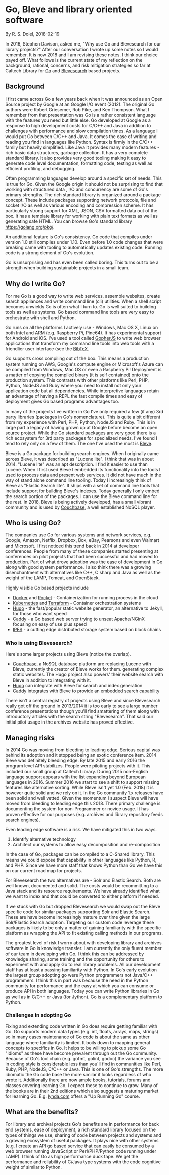 
# Go, Bleve and library oriented software

By R. S. Doiel, 2018-02-19

In 2016, Stephen Davison, asked me, "Why use Go and Blevesearch for
our library projects?" After our conversation I wrote up some notes so
I would remember. It is now 2018 and I am revising these notes. I
think our choice payed off.  What follows is the current state of my
reflection on the background, rational, concerns, and risk mitigation
strategies so far at Caltech Library for [Go](https://golang.org) and
[Blevesearch](https://blevesearch.com) based projects.

## Background

I first came across Go a few years back when it was announced as an
Open Source project by Google at an Google I/O event (2012). The
original Go authors were Robert Griesemer, Rob Pike, and Ken
Thompson. What I remember from that presentation was Go is a rather
consistent language with the features you need but little else.  Go
developed at Google as a response to high development costs for C/C++
and Java in addition to challenges with performance and slow
compilation times.  As a language I would put Go between C/C++ and
Java. It comes the ease of writing and reading you find in languages
like Python. Syntax is firmly in the C/C++ family but heavily
simplified. Like Java it provides many modern features - rich basic
data structures, garbage collection. It has a very complete standard
library.  It also provides very good tooling making it easy to
generate code level documentation, formatting code, testing as well as
efficient profiling, and debugging.

Often programming languages develop around a specific set of needs.
This is true for Go. Given the Google origin it should not be
surprising to find that working with structured data , I/O and
concurrency are some of Go's primary strengths. The rich standard
library is organized around a package concept. These include packages
supporting network protocols, file and socket I/O as well as various
encoding and compression scheme. It has particularly strong support
for XML, JSON, CSV formatted data out of the box. It has a template
library for working with plain text formats as well as generating safe
HTML. You can browse Go's standard library https://golang.org/pkg/.

An additional feature is Go's consistency. Go code that compiles under
version 1.0 still compiles under 1.10. Even before 1.0 code changes
that were breaking came with tooling to automatically updates existing
code.  Running code is a strong element of Go's evolution.

Go is unsurprising and has even been called boring.  This turns out to
be a strength when building sustainable projects in a small team.


## Why do I write Go?

For me Go is a good way to write web services, assemble websites,
create search appliances and write command line (cli) utilities. When
a shell script becomes unwieldy Go is often what I turn to.  Go is
well suited to building tools as well as systems.  Go based command
line tools are very easy to orchestrate with shell and Python.

Go runs on all the platforms I actively use - Windows, Mac OS X, Linux
on both Intel and ARM (e.g. Raspberry Pi, Pine64). It has experimental
support for Android and iOS.  I've used a tool called
[GopherJS](http://gopherjs.org) to write web browser applications that
transform my command line tools into web tools with a friendlier user
interface (see the [BibTeX](https://caltechlibrary.github.io/bibtex).

Go supports cross compiling out of the box. This means a production
system running on AWS, Google's compute engine or Microsoft's Azure
can be compiled from Windows, Mac OS or even a Raspberry Pi!
Deployment is a matter of copying the compiled binary (it is self
contained) onto the production system. This contrasts with other
platforms like Perl, PHP, Python, NodeJS and Ruby where you need to
install not only your application code but all dependencies. While
interpretive languages retain an advantage of having a REPL the fast
compile times and easy of deployment gives Go based programs
advantages too.

In many of the projects I've written in Go I've only required a few
(if any) 3rd party libraries (packages in Go's nomenclature). This is
quite a bit different from my experience with Perl, PHP, Python,
NodeJS and Ruby. This is in large part a legacy of having grown up at
Google before become an open source project. While the Go standard
packages are very good there is a rich ecosystem for 3rd party
packages for specialized needs. I've found I tend to rely only on a
few of them. The one I've used the most is
[Bleve](http://blevesearch.com).

Bleve is a Go package for building search engines. When I originally
came across Bleve, it was described as "Lucene lite". I think that was
in about 2014. "Lucene lite" was an apt description. I find it easier
to use than Lucene. When I first used Bleve I embedded its
functionality into the tools I used to process data and present web
services. It did not have much in the way of stand alone command line
tooling.  Today I increasingly think of Bleve as "Elastic Search
lite". It ships with a set of command line tools that include support
for building Bleve's indexes.  Today generally I only embed the search
portion of the packages. I can use the Bleve command line for the
rest.  In 2018, Bleve is being actively developed, has a small vibrant
community and is used by [Couchbase](https://couchbase.com), a well
established NoSQL player.


## Who is using Go?

The companies use Go for various systems and network services,
e.g. Google, Amazon, Netflix, Dropbox, Box, eBay, Pearsons and even
Walmart and Microsoft. I first noticed this trend back in 2014 at
developer conferences. People from many of these companies started
presenting at conferences on pilot projects that had been successful
and had moved to production. Part of what drove adoption was the ease
of development in Go along with good system performance. I also think
there was a growing disenchantment with alternatives like C++, C sharp
and Java as well as the weight of the LAMP, Tomcat, and OpenStack.

Highly visible Go based projects include

+ [Docker](http://docker.org) and [Rocket](http://www.docker.com) - Containerization for running process in the cloud
+ [Kubernettes](http://kubernetes.io/) and [Terraform](https://www.terraform.io/) - Container orchestration systems
+ [Hugo](http://hugo.io) - the fast/popular static website generator, an alternative to Jekyll, for those who want speed
+ [Caddy](https://caddyserver.com/) - a Go based web server trying to unseat Apache/NGinX focusing on easy of use plus speed
+ [IPFS](http://ipfs.io) - a cutting edge distributed storage system based on block chains


### Who is using Blevesearch?

Here's some larger projects using Bleve (notice the overlap).

+ [Couchbase](http://www.couchbase.com), a NoSQL database platform are replacing Lucene with Bleve, currently the creator of Bleve works for them.
generating complex static websites. The Hugo project also powers' their website search with Bleve in addition to integrating with it.
+ [Hugo](http://hugo.io) can integrate with Bleve for search and index generation
+ [Caddy](https://caddyserver.com/) integrates with Bleve to provide an embedded search capability

There isn't a central registry of projects using Bleve and since
Blevesearch really got off the ground in 2013/2014 it is too early to
see a large number conference presentations though you'll find
smattering of them along with introductory articles with the search
string "Blevesearch". That said our initial pilot usage in the
archives website has proved effective.

## Managing risks

In 2014 Go was moving from bleeding to leading edge. Serious capital
was behind its adoption and it stopped being an exotic conference
item. 2014 Bleve was definitely bleeding edge. By late 2015 and early
2016 the program level API stabilizes. People were piloting projects
with it. This included our small group at Caltech Library. During 2015
non-English language support appears with the list expanding beyond
European languages in 2016. Summer 2016 we start to see a shift to
support missing features like alternative sorting. While Bleve isn't
yet 1.0 (Feb. 2018) it is however quite solid and we rely on it. In
the Go community 1.x releases have been solid and well vetted. Given
the momentum I suspect Bleve will have moved from bleeding to leading
edge this 2018. There primary challenge is documenting the system for
non-Programmer or novice usage.  It has proven effective for our
purposes (e.g. archives and library repository feeds search engines).

Even leading edge software is a risk. We have mitigated this in two ways.

1. Identify alternative technology
2. Architect our systems to allow easy decomposition and re-composition

In the case of Go, packages can be compiled to a C-Shared
library. This means we could expose that capability in other languages
like Python, R, and PHP. Since we have more staff that knows Python
than Go we have this on our current road map for projects.

For Blevesearch the two alternatives are - Solr and Elastic
Search. Both are well known, documented and solid.  The costs would be
recommitting to a Java stack and its resource requirements. We have
already identified what we want to index and that could be converted
to either platform if needed.

If we stuck with Go but dropped Blevesearch we would swap out the
Bleve specific code for similar packages supporting Solr and Elastic
Search.  These are have become increasingly mature over time given the
large Solr/Elastic Search adoption. Targeting our custom code leverage
these packages is likely to be only a matter of gaining familiarity
with the specific platform as wrapping the API to fit existing calling
methods in our programs.

The greatest level of risk I worry about with developing library and
archives software in Go is knowledge transfer. I am currently the only
fluent member of our team in developing with Go.  I think this can be
addressed by knowledge sharing, some training and the opportunity for
others to experiment with and apply Go to real library problems.  All
our development staff has at least a passing familiarity with
Python. In Go's early evolution the largest group adopting go were
Python programmers not Java/C++ programmers. I think this in part was
because the need in the Python community for performance and the easy
at which you can consume or produce API in both languages. Today you
can write Python libraries in Go as well as in C/C++ or Java (for
Jython). Go is a complementary platform to Python.

### Challenges in adopting Go

Fixing and extending code written in Go does require getting familiar
with Go.  Go supports modern data types (e.g. int, floats, arrays,
maps, strings) so in many cases maintenance of Go code is about the
same as other language where familiarity is limited. It boils down to
mapping general concepts to specifics in Go. It helps to be willing to
pickup some Go "idioms" as these have become prevalent through out the
Go community. Because of Go's tool chain (e.g. gofmt, golint, godoc)
the variance you see in coding style is considerable less than you'll
find in communities like Perl, Ruby, PHP, NodeJS, C/C++ or Java. This
is one of Go's strengths. The more idiomatic the Go code base the more
similar it looks regardless of who wrote it. Additionally there are
now ample books, tutorials, forums and classes covering learning Go.
I expect these to continue to grow. Many of the books are in their 2nd
editions which also suggests a maturing market for learning
Go. E.g. [lynda.com](https://www.lynda.com/Go-tutorials/Up-Running-Go/412378-2.html)
offers a "Up Running Go" course.


## What are the benefits?

For library and archival projects Go's benefits are in performance for
back end systems, ease of deployment, a rich standard library focused
on the types of things we use, sharing of code between projects and
systems and a growing ecosystem of useful packages. It plays nice with
other systems (e.g. I create an API go based service that can easily
be consumed by a web browser running JavaScript or Perl/PHP/Python
code running under LAMP). I think of Go as high performance duck
tape. We get the performance and reliability of C/Java type systems
with the code cognitive weight of similar to Python.
